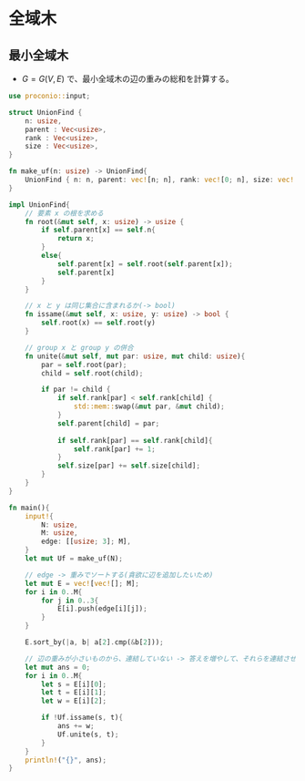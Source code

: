 <script type="text/x-mathjax-config">MathJax.Hub.Config({tex2jax:{inlineMath:[['\$','\$'],['\\(','\\)']],processEscapes:true},CommonHTML: {matchFontHeight:false}});</script>
<script type="text/javascript" async src="https://cdnjs.cloudflare.com/ajax/libs/mathjax/2.7.1/MathJax.js?config=TeX-MML-AM_CHTML"></script>

# 全域木

## 最小全域木
* $G = G(V, E)$ で、最小全域木の辺の重みの総和を計算する。

``` rust
use proconio::input;

struct UnionFind {
    n: usize,
    parent : Vec<usize>,
    rank : Vec<usize>,
    size : Vec<usize>,
}

fn make_uf(n: usize) -> UnionFind{
    UnionFind { n: n, parent: vec![n; n], rank: vec![0; n], size: vec![1; n]}
}

impl UnionFind{
    // 要素 x の根を求める
    fn root(&mut self, x: usize) -> usize {
        if self.parent[x] == self.n{
            return x;
        }
        else{
            self.parent[x] = self.root(self.parent[x]);
            self.parent[x]
        }
    }

    // x と y は同じ集合に含まれるか(-> bool)
    fn issame(&mut self, x: usize, y: usize) -> bool {
        self.root(x) == self.root(y)
    }

    // group x と group y の併合
    fn unite(&mut self, mut par: usize, mut child: usize){
        par = self.root(par);
        child = self.root(child);

        if par != child {
            if self.rank[par] < self.rank[child] {
                std::mem::swap(&mut par, &mut child);
            }
            self.parent[child] = par;
            
            if self.rank[par] == self.rank[child]{
                self.rank[par] += 1;
            }
            self.size[par] += self.size[child];
        }
    }
}

fn main(){
    input!{
        N: usize,
        M: usize,
        edge: [[usize; 3]; M],
    }
    let mut Uf = make_uf(N);

    // edge -> 重みでソートする(貪欲に辺を追加したいため)
    let mut E = vec![vec![]; M];
    for i in 0..M{
        for j in 0..3{
            E[i].push(edge[i][j]);
        }
    }

    E.sort_by(|a, b| a[2].cmp(&b[2]));

    // 辺の重みが小さいものから、連結していない -> 答えを増やして、それらを連結させる
    let mut ans = 0;
    for i in 0..M{
        let s = E[i][0];
        let t = E[i][1];
        let w = E[i][2];

        if !Uf.issame(s, t){
            ans += w;
            Uf.unite(s, t);
        }
    }
    println!("{}", ans);
}
```
